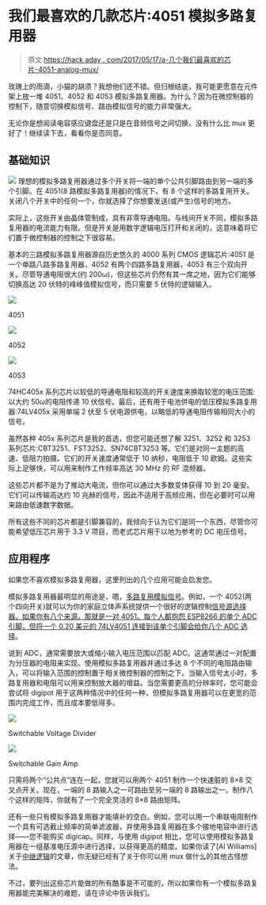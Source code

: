 # 我们最喜欢的几款芯片:4051 模拟多路复用器

> 原文:[https://hack aday . com/2017/05/17/a-几个我们最喜欢的芯片-4051-analog-mux/](https://hackaday.com/2017/05/17/a-few-of-our-favorite-chips-4051-analog-mux/)

玫瑰上的雨滴，小猫的胡须？我想他们还不错。但归根结底，我可能更愿意在元件架上放一堆 4051、4052 和 4053 模拟多路复用器。为什么？因为在微控制器的控制下，随意切换模拟信号、路由模拟信号的能力非常强大。

无论你是想阅读电容感应键盘还是只是在音频信号之间切换，没有什么比 mux 更好了！继续读下去，看看你是否同意。

## 基础知识

[![](../Images/1d67d731f245b6cad17996e056010d25.png)](https://hackaday.com/wp-content/uploads/2017/04/muxes.png) 理想的模拟多路复用器通过多个开关将一端的单个公共引脚路由到另一端的多个引脚。在 4051(8 路模拟多路复用器)的情况下，有 8 个这样的多路复用开关。关闭八个开关中的任何一个，你就选择了你想要发送(或产生)信号的地方。

实际上，这些开关由晶体管制成，具有非零导通电阻。与线间开关不同，模拟多路复用器的电流能力有限。但是开关是用数字逻辑电压打开和关闭的，这意味着将它们置于微控制器的控制之下很容易。

基本的三路模拟多路复用器源自历史悠久的 4000 系列 CMOS 逻辑芯片:4051 是一个单路八路多路复用器，4052 有两个四路多路复用器，4053 有三个双向开关。尽管导通电阻很大(约 200ω)，但这些芯片仍然有其一席之地，因为它们能够切换高达 20 伏特的峰峰值模拟信号，而只需要 5 伏特的逻辑输入。

[![](../Images/8dc30a1d6c079667f72a6d6988ae9480.png)](https://hackaday.com/2017/05/17/a-few-of-our-favorite-chips-4051-analog-mux/muxes/)

4051

[![](../Images/e155b5adb6addc53bfaf06175c8d38fd.png)](https://hackaday.com/file59066e72-sheet59066e72/)

4052

[![](../Images/da0d4133c477062756d20b4c321a7011.png)](https://hackaday.com/file590679ea-sheet590679ea/)

4053

74HC405x 系列芯片以较低的导通电阻和较高的开关速度来换取较宽的电压范围:以大约 50ω的电阻传递 10 伏信号。最后，还有用于电池供电的低压模拟多路复用器:74LV405x 采用单端 2 伏至 5 伏电源供电，以略低的导通电阻传输相同大小的信号。

虽然各种 405x 系列芯片是我的首选，但您可能还想了解 3251、3252 和 3253 系列芯片:CBT3251、FST3252、SN74CBT3253 等。它们是对同一主题的高速、低阻力拍摄。它们的开关速度通常低于 10 纳秒，电阻低于 10 欧姆。这些实际上足够快，可以用来制作工作频率高达 30 MHz 的 RF 混频器。

这些芯片都不是为了推动大电流，但你可以通过大多数变体获得 10 到 20 毫安。它们可以传输高达约 10 兆赫的信号，因此不适用于高频应用，但在必要时可以用来路由低速数字数据。

所有这些不同的芯片都是引脚兼容的，我倾向于认为它们是同一个东西，尽管你可能希望低压芯片用于 3.3 V 项目，而老式芯片用于以地为参考的 DC 电压信号。

## 应用程序

如果您不喜欢模拟多路复用器，这里列出的几个应用可能会启发您。

模拟多路复用器最明显的用途是，嗯，[多路复用模拟信号](http://hackaday.com/2015/02/23/logic-noise-the-switching-sequencer/)。例如，一个 4052(两个四向开关)就可以为你的家庭立体声系统提供一个很好的逻辑控制[信号源选择器。如果你有八个来源，那就是一对 4051。每个人都抱怨 ESP8266 的单个 ADC 引脚，但将一个 0.20 美元的 74LV4051 连接到该单个引脚会给你](https://hackaday.io/project/12133-automatic-audio-source-switching)[八个 ADC 选择](https://internetofhomethings.com/homethings/?p=530)。

说到 ADC，通常需要放大或缩小输入电压范围以匹配 ADC。这通常通过一对配置为分压器的电阻来实现。使用模拟多路复用器并通过多达 8 个不同的电阻路由输入，可以将输入范围的控制置于相关微控制器的控制之下。当输入信号太小时，多路复用器和电阻可以用来控制放大器的增益。当您需要更高的分辨率时，您可能会尝试将 digipot 用于这两种情况中的任何一种，但模拟多路复用器可以在更宽的范围内完成工作，而且成本要低得多。

[![](../Images/7b6a7b3b7ee83180a8e1cc622d3a48f8.png)](https://hackaday.com/2017/05/17/a-few-of-our-favorite-chips-4051-analog-mux/file590651ea-sheet590651ea/)

Switchable Voltage Divider

[![](../Images/c04cf151eb3320bfdc615af661d6e0e5.png)](https://hackaday.com/gain-gain/)

Switchable Gain Amp

只需将两个“公共点”连在一起，您就可以用两个 4051 制作一个快速脏的 8×8 交叉点开关。现在，一端的 8 路输入之一可路由至另一端的 8 路输出之一。制作八个这样的矩阵，你就有了一个完全灵活的 8×8 路由矩阵。

还有一些只有模拟多路复用器才能填补的空白。例如，您可以用一个串联电阻制作一个具有可选截止频率的简单滤波器，并使用多路复用器在多个接地电容中进行选择——您不能购买 digicap。同样，与使用 digipot 相比，您可以使用模拟多路复用器在一组基准电压源中进行选择，以获得更高的精度。如果你读了[Al Williams]关于[中继逻辑](http://hackaday.com/2017/01/19/relay-computing/)的文章，你无疑已经有了关于你可以用 mux 做什么的其他古怪想法。

不过，要列出这些芯片能做的所有酷事是不可能的，所以如果你有一个模拟多路复用器能完美解决的难题，请在评论中告诉我们。